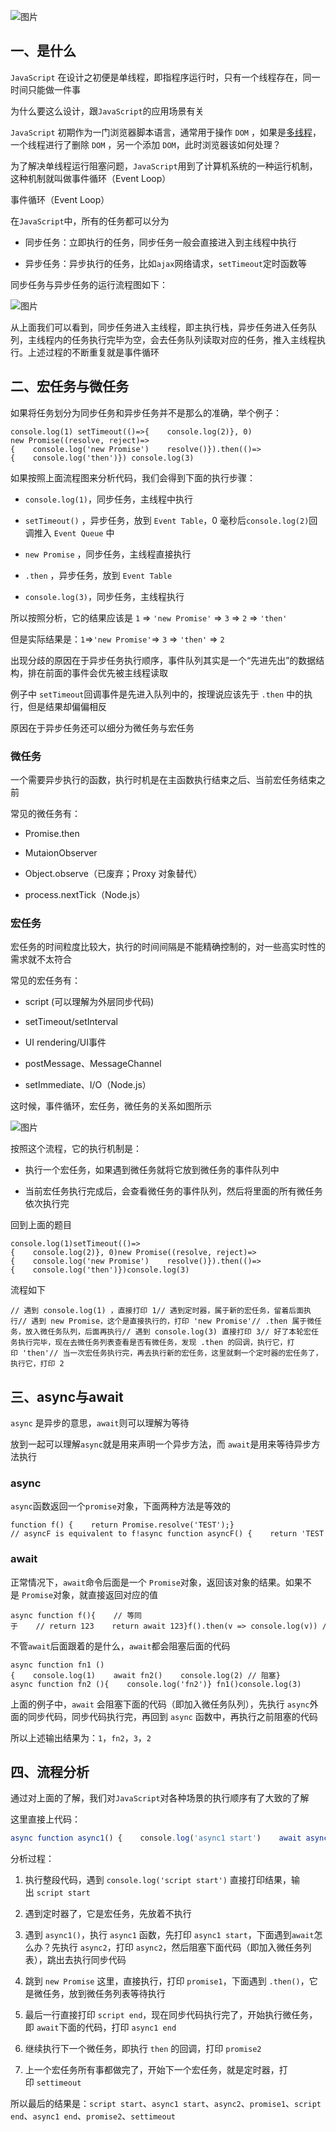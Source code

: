 ![图片](https://img-blog.csdnimg.cn/img_convert/15c63c173e4ffa434b59198691d1e747.png)

## 一、是什么

`JavaScript` 在设计之初便是单线程，即指程序运行时，只有一个线程存在，同一时间只能做一件事

为什么要这么设计，跟`JavaScript`的应用场景有关

`JavaScript` 初期作为一门浏览器脚本语言，通常用于操作 `DOM` ，如果是[多线程](https://so.csdn.net/so/search?q=%E5%A4%9A%E7%BA%BF%E7%A8%8B&spm=1001.2101.3001.7020)，一个线程进行了删除 `DOM` ，另一个添加 `DOM`，此时浏览器该如何处理？

为了解决单线程运行阻塞问题，`JavaScript`用到了计算机系统的一种运行机制，这种机制就叫做事件循环（Event Loop）

事件循环（Event Loop）

在`JavaScript`中，所有的任务都可以分为

-   同步任务：立即执行的任务，同步任务一般会直接进入到主线程中执行
    
-   异步任务：异步执行的任务，比如`ajax`网络请求，`setTimeout`定时函数等
    

同步任务与异步任务的运行流程图如下：

![图片](https://img-blog.csdnimg.cn/img_convert/129668356aa37b447de08b89806e9253.png)

从上面我们可以看到，同步任务进入主线程，即主执行栈，异步任务进入任务队列，主线程内的任务执行完毕为空，会去任务队列读取对应的任务，推入主线程执行。上述过程的不断重复就是事件循环

## 二、宏任务与微任务

如果将任务划分为同步任务和异步任务并不是那么的准确，举个例子：

```cobol
console.log(1) setTimeout(()=>{    console.log(2)}, 0) new Promise((resolve, reject)=>{    console.log('new Promise')    resolve()}).then(()=>{    console.log('then')}) console.log(3)
```

如果按照上面流程图来分析代码，我们会得到下面的执行步骤：

-   `console.log(1)`，同步任务，主线程中执行
    
-   `setTimeout()` ，异步任务，放到 `Event Table`，0 毫秒后`console.log(2)`回调推入 `Event Queue` 中
    
-   `new Promise` ，同步任务，主线程直接执行
    
-   `.then` ，异步任务，放到 `Event Table`
    
-   `console.log(3)`，同步任务，主线程执行
    

所以按照分析，它的结果应该是 `1` => `'new Promise'` => `3` => `2` => `'then'`

但是实际结果是：`1`\=>`'new Promise'`\=> `3` => `'then'` => `2`

出现分歧的原因在于异步任务执行顺序，事件队列其实是一个“先进先出”的数据结构，排在前面的事件会优先被主线程读取

例子中 `setTimeout`回调事件是先进入队列中的，按理说应该先于 `.then` 中的执行，但是结果却偏偏相反

原因在于异步任务还可以细分为微任务与宏任务

### 微任务

一个需要异步执行的函数，执行时机是在主函数执行结束之后、当前宏任务结束之前

常见的微任务有：

-   Promise.then
    
-   MutaionObserver
    
-   Object.observe（已废弃；Proxy 对象替代）
    
-   process.nextTick（Node.js）
    

### 宏任务

宏任务的时间粒度比较大，执行的时间间隔是不能精确控制的，对一些高实时性的需求就不太符合

常见的宏任务有：

-   script (可以理解为外层同步代码)
    
-   setTimeout/setInterval
    
-   UI rendering/UI事件
    
-   postMessage、MessageChannel
    
-   setImmediate、I/O（Node.js）
    

这时候，事件循环，宏任务，微任务的关系如图所示

![图片](https://img-blog.csdnimg.cn/img_convert/0bcda523da8d12d150eb4f07731131a6.png)

按照这个流程，它的执行机制是：

-   执行一个宏任务，如果遇到微任务就将它放到微任务的事件队列中
    
-   当前宏任务执行完成后，会查看微任务的事件队列，然后将里面的所有微任务依次执行完
    

回到上面的题目

```cobol
console.log(1)setTimeout(()=>{    console.log(2)}, 0)new Promise((resolve, reject)=>{    console.log('new Promise')    resolve()}).then(()=>{    console.log('then')})console.log(3)
```

流程如下

```cobol
// 遇到 console.log(1) ，直接打印 1// 遇到定时器，属于新的宏任务，留着后面执行// 遇到 new Promise，这个是直接执行的，打印 'new Promise'// .then 属于微任务，放入微任务队列，后面再执行// 遇到 console.log(3) 直接打印 3// 好了本轮宏任务执行完毕，现在去微任务列表查看是否有微任务，发现 .then 的回调，执行它，打印 'then'// 当一次宏任务执行完，再去执行新的宏任务，这里就剩一个定时器的宏任务了，执行它，打印 2
```

## 三、async与await

`async` 是异步的意思，`await`则可以理解为等待

放到一起可以理解`async`就是用来声明一个异步方法，而 `await`是用来等待异步方法执行

### async

`async`函数返回一个`promise`对象，下面两种方法是等效的

```cobol
function f() {    return Promise.resolve('TEST');} // asyncF is equivalent to f!async function asyncF() {    return 'TEST';}
```

### await

正常情况下，`await`命令后面是一个 `Promise`对象，返回该对象的结果。如果不是 `Promise`对象，就直接返回对应的值

```cobol
async function f(){    // 等同于    // return 123    return await 123}f().then(v => console.log(v)) // 123
```

不管`await`后面跟着的是什么，`await`都会阻塞后面的代码

```cobol
async function fn1 (){    console.log(1)    await fn2()    console.log(2) // 阻塞} async function fn2 (){    console.log('fn2')} fn1()console.log(3)
```

上面的例子中，`await` 会阻塞下面的代码（即加入微任务队列），先执行 `async`外面的同步代码，同步代码执行完，再回到 `async` 函数中，再执行之前阻塞的代码

所以上述输出结果为：`1`，`fn2`，`3`，`2`

## 四、流程分析

通过对上面的了解，我们对`JavaScript`对各种场景的执行顺序有了大致的了解

这里直接上代码：

```javascript
async function async1() {    console.log('async1 start')    await async2()    console.log('async1 end')}async function async2() {    console.log('async2')}console.log('script start')setTimeout(function () {    console.log('settimeout')})async1()new Promise(function (resolve) {    console.log('promise1')    resolve()}).then(function () {    console.log('promise2')})console.log('script end')
```

分析过程：

1.  执行整段代码，遇到 `console.log('script start')` 直接打印结果，输出 `script start`
    
2.  遇到定时器了，它是宏任务，先放着不执行
    
3.  遇到 `async1()`，执行 `async1` 函数，先打印 `async1 start`，下面遇到`await`怎么办？先执行 `async2`，打印 `async2`，然后阻塞下面代码（即加入微任务列表），跳出去执行同步代码
    
4.  跳到 `new Promise` 这里，直接执行，打印 `promise1`，下面遇到 `.then()`，它是微任务，放到微任务列表等待执行
    
5.  最后一行直接打印 `script end`，现在同步代码执行完了，开始执行微任务，即 `await`下面的代码，打印 `async1 end`
    
6.  继续执行下一个微任务，即执行 `then` 的回调，打印 `promise2`
    
7.  上一个宏任务所有事都做完了，开始下一个宏任务，就是定时器，打印 `settimeout`
    

所以最后的结果是：`script start`、`async1 start`、`async2`、`promise1`、`script end`、`async1 end`、`promise2`、`settimeout`